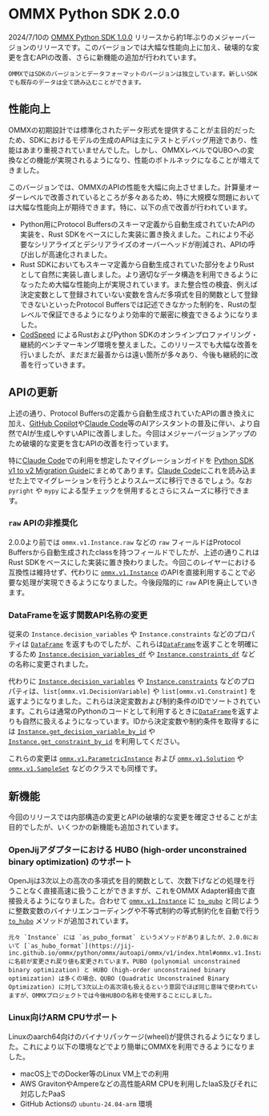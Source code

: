 # OMMX Python SDK 2.0.0

2024/7/10の [OMMX Python SDK 1.0.0](https://github.com/Jij-Inc/ommx/releases/tag/python-1.0.0) リリースから約1年ぶりのメジャーバージョンのリリースです。このバージョンでは大幅な性能向上に加え、破壊的な変更を含むAPIの改善、さらに新機能の追加が行われています。

```{note}
OMMXではSDKのバージョンとデータフォーマットのバージョンは独立しています。新しいSDKでも既存のデータは全て読み込むことができます。
```

## 性能向上

OMMXの初期設計では標準化されたデータ形式を提供することが主目的だったため、SDKにおけるモデルの生成のAPIは主にテストとデバッグ用途であり、性能はあまり重視されていませんでした。しかし、OMMXレベルでQUBOへの変換などの機能が実現されるようになり、性能のボトルネックになることが増えてきました。

このバージョンでは、OMMXのAPIの性能を大幅に向上させました。計算量オーダーレベルで改善されているところが多々あるため、特に大規模な問題においては大幅な性能向上が期待できます。特に、以下の点で改善が行われています。

- Python用にProtocol Buffersのスキーマ定義から自動生成されていたAPIの実装を、Rust SDKをベースにした実装に置き換えました。これにより不必要なシリアライズとデシリアライズのオーバーヘッドが削減され、APIの呼び出しが高速化されました。
- Rust SDKにおいてもスキーマ定義から自動生成されていた部分をよりRustとして自然に実装し直しました。より適切なデータ構造を利用できるようになったため大幅な性能向上が実現されています。また整合性の検査、例えば決定変数として登録されていない変数を含んだ多項式を目的関数として登録できないといったProtocol Buffersでは記述できなかった制約を、Rustの型レベルで保証できるようになりより効率的で厳密に検査できるようになりました。
- [CodSpeed](https://codspeed.io/Jij-Inc/ommx) によるRustおよびPython SDKのオンラインプロファイリング・継続的ベンチマーキング環境を整えました。このリリースでも大幅な改善を行いましたが、まだまだ最善からは遠い箇所が多々あり、今後も継続的に改善を行っていきます。

## APIの更新

上述の通り、Protocol Buffersの定義から自動生成されていたAPIの置き換えに加え、[GitHub Copilot]や[Claude Code]等のAIアシスタントの普及に伴い、より自然でAIが生成しやすいAPIに改善しました。今回はメジャーバージョンアップのため破壊的な変更を含むAPIの改善を行っています。

特に[Claude Code]での利用を想定したマイグレーションガイドを [Python SDK v1 to v2 Migration Guide](https://github.com/Jij-Inc/ommx/blob/main/PYTHON_SDK_MIGRATION_GUIDE.md)にまとめてあります。[Claude Code]にこれを読み込ませた上でマイグレーションを行うとよりスムーズに移行できるでしょう。なお `pyright` や `mypy` による型チェックを併用するとさらにスムーズに移行できます。

[GitHub Copilot]: https://github.com/features/copilot
[Claude Code]: https://www.anthropic.com/claude-code
[`ommx.v1.Instance`]: https://jij-inc.github.io/ommx/python/ommx/autoapi/ommx/v1/index.html#ommx.v1.Instance
[`ommx.v1.ParametricInstance`]: https://jij-inc.github.io/ommx/python/ommx/autoapi/ommx/v1/index.html#ommx.v1.ParametricInstance
[`ommx.v1.Solution`]: https://jij-inc.github.io/ommx/python/ommx/autoapi/ommx/v1/index.html#ommx.v1.Solution
[`ommx.v1.SampleSet`]: https://jij-inc.github.io/ommx/python/ommx/autoapi/ommx/v1/index.html#ommx.v1.SampleSet
[`DataFrame`]: https://pandas.pydata.org/pandas-docs/stable/reference/frame.html

### `raw` APIの非推奨化

2.0.0より前では `ommx.v1.Instance.raw` などの `raw` フィールドはProtocol Buffersから自動生成されたclassを持つフィールドでしたが、上述の通りこれはRust SDKをベースにした実装に置き換わりました。今回このレイヤーにおける互換性は維持せず、代わりに [`ommx.v1.Instance`] のAPIを直接利用することで必要な処理が実現できるようになりました。今後段階的に `raw` APIを廃止していきます。

### DataFrameを返す関数API名称の変更

従来の `Instance.decision_variables` や `Instance.constraints` などのプロパティは [`DataFrame`] を返すものでしたが、これらは[`DataFrame`]を返すことを明確にするため [`Instance.decision_variables_df`](https://jij-inc.github.io/ommx/python/ommx/autoapi/ommx/v1/index.html#ommx.v1.Instance.decision_variables_df) や [`Instance.constraints_df`](https://jij-inc.github.io/ommx/python/ommx/autoapi/ommx/v1/index.html#ommx.v1.Instance.constraints_df) などの名称に変更されました。

代わりに [`Instance.decision_variables`](https://jij-inc.github.io/ommx/python/ommx/autoapi/ommx/v1/index.html#ommx.v1.Instance.decision_variables) や [`Instance.constraints`](https://jij-inc.github.io/ommx/python/ommx/autoapi/ommx/v1/index.html#ommx.v1.Instance.constraints) などのプロパティは、`list[ommx.v1.DecisionVariable]` や `list[ommx.v1.Constraint]` を返すようになりました。これらは決定変数および制約条件のIDでソートされています。これらは通常のPythonのコードとして利用するときに[`DataFrame`]を返すよりも自然に扱えるようになっています。IDから決定変数や制約条件を取得するには [`Instance.get_decision_variable_by_id`](https://jij-inc.github.io/ommx/python/ommx/autoapi/ommx/v1/index.html#ommx.v1.Instance.get_decision_variable_by_id) や [`Instance.get_constraint_by_id`](https://jij-inc.github.io/ommx/python/ommx/autoapi/ommx/v1/index.html#ommx.v1.Instance.get_constraint_by_id) を利用してください。

これらの変更は [`ommx.v1.ParametricInstance`] および [`ommx.v1.Solution`] や [`ommx.v1.SampleSet`] などのクラスでも同様です。

## 新機能

今回のリリースでは内部構造の変更とAPIの破壊的な変更を確定させることが主目的でしたが、いくつかの新機能も追加されています。

### OpenJijアダプターにおける HUBO (high-order unconstrained binary optimization) のサポート

OpenJijは3次以上の高次の多項式を目的関数として、次数下げなどの処理を行うことなく直接高速に扱うことができますが、これをOMMX Adapter経由で直接扱えるようになりました。合わせて [`ommx.v1.Instance`] に [`to_qubo`](https://jij-inc.github.io/ommx/python/ommx/autoapi/ommx/v1/index.html#ommx.v1.Instance.to_qubo) と同じように整数変数のバイナリエンコーディングや不等式制約の等式制約化を自動で行う [`to_hubo`](https://jij-inc.github.io/ommx/python/ommx/autoapi/ommx/v1/index.html#ommx.v1.Instance.to_hubo) メソッドが追加されています。

```{warning}
元々 `Instance` には `as_pubo_format` というメソッドがありましたが、2.0.0において [`as_hubo_format`](https://jij-inc.github.io/ommx/python/ommx/autoapi/ommx/v1/index.html#ommx.v1.Instance.as_hubo_format) に名前が変更され戻り値も変更されています。PUBO (polynomial unconstrained binary optimization) と HUBO (high-order unconstrained binary optimization) は多くの場合、QUBO (Quadratic Unconstrained Binary Optimization) に対して3次以上の高次項も扱えるという意図でほぼ同じ意味で使われていますが、OMMXプロジェクトでは今後HUBOの名称を使用することにしました。
```

### Linux向けARM CPUサポート

Linuxのaarch64向けのバイナリパッケージ(wheel)が提供されるようになりました。これにより以下の環境などでより簡単にOMMXを利用できるようになりました。

- macOS上でのDocker等のLinux VM上での利用
- AWS GravitonやAmpereなどの高性能ARM CPUを利用したIaaS及びそれに対応したPaaS
- GitHub Actionsの `ubuntu-24.04-arm` 環境
